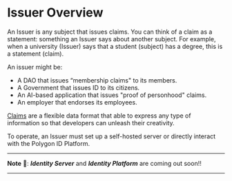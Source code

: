 # Issuer Overview

An Issuer is any subject that issues claims. You can think of a claim as a statement: something an Issuer says about another subject. For example, when a university (Issuer) says that a student (subject) has a degree, this is a statement (claim).

An issuer might be: 

- A DAO that issues “membership claims" to its members.
- A Government that issues ID to its citizens.
- An AI-based application that issues "proof of personhood" claims. 
- An employer that endorses its employees.

<a href="https://docs.iden3.io/protocol/claims-structure/" target="_blank">Claims</a> are a flexible data format that able to express any type of information so that developers can unleash their creativity.

To operate, an Issuer must set up a self-hosted server or directly interact with the Polygon ID Platform. 

---
**Note** &#128221;: ***Identity Server*** and ***Identity Platform*** are coming out soon!!

---